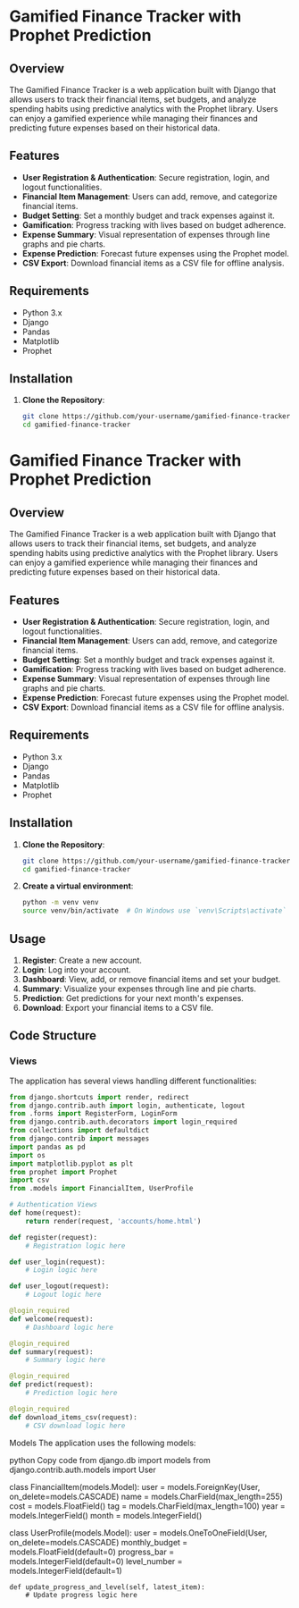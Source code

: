 # Gamified Finance Tracker with Prophet Prediction

## Overview
The Gamified Finance Tracker is a web application built with Django that allows users to track their financial items, set budgets, and analyze spending habits using predictive analytics with the Prophet library. Users can enjoy a gamified experience while managing their finances and predicting future expenses based on their historical data.

## Features
- **User Registration & Authentication**: Secure registration, login, and logout functionalities.
- **Financial Item Management**: Users can add, remove, and categorize financial items.
- **Budget Setting**: Set a monthly budget and track expenses against it.
- **Gamification**: Progress tracking with lives based on budget adherence.
- **Expense Summary**: Visual representation of expenses through line graphs and pie charts.
- **Expense Prediction**: Forecast future expenses using the Prophet model.
- **CSV Export**: Download financial items as a CSV file for offline analysis.

## Requirements
- Python 3.x
- Django
- Pandas
- Matplotlib
- Prophet

## Installation

1. **Clone the Repository**:
   ```bash
   git clone https://github.com/your-username/gamified-finance-tracker.git
   cd gamified-finance-tracker
# Gamified Finance Tracker with Prophet Prediction

## Overview
The Gamified Finance Tracker is a web application built with Django that allows users to track their financial items, set budgets, and analyze spending habits using predictive analytics with the Prophet library. Users can enjoy a gamified experience while managing their finances and predicting future expenses based on their historical data.

## Features
- **User Registration & Authentication**: Secure registration, login, and logout functionalities.
- **Financial Item Management**: Users can add, remove, and categorize financial items.
- **Budget Setting**: Set a monthly budget and track expenses against it.
- **Gamification**: Progress tracking with lives based on budget adherence.
- **Expense Summary**: Visual representation of expenses through line graphs and pie charts.
- **Expense Prediction**: Forecast future expenses using the Prophet model.
- **CSV Export**: Download financial items as a CSV file for offline analysis.

## Requirements
- Python 3.x
- Django
- Pandas
- Matplotlib
- Prophet

## Installation

1. **Clone the Repository**:
   ```bash
   git clone https://github.com/your-username/gamified-finance-tracker.git
   cd gamified-finance-tracker
2. **Create a virtual environment**:

   ```bash
   python -m venv venv
   source venv/bin/activate  # On Windows use `venv\Scripts\activate`
## Usage

1. **Register**: Create a new account.
2. **Login**: Log into your account.
3. **Dashboard**: View, add, or remove financial items and set your budget.
4. **Summary**: Visualize your expenses through line and pie charts.
5. **Prediction**: Get predictions for your next month's expenses.
6. **Download**: Export your financial items to a CSV file.

## Code Structure

### Views

The application has several views handling different functionalities:

```python
from django.shortcuts import render, redirect
from django.contrib.auth import login, authenticate, logout
from .forms import RegisterForm, LoginForm
from django.contrib.auth.decorators import login_required
from collections import defaultdict
from django.contrib import messages
import pandas as pd
import os
import matplotlib.pyplot as plt
from prophet import Prophet
import csv
from .models import FinancialItem, UserProfile

# Authentication Views
def home(request):
    return render(request, 'accounts/home.html')

def register(request):
    # Registration logic here

def user_login(request):
    # Login logic here

def user_logout(request):
    # Logout logic here

@login_required
def welcome(request):
    # Dashboard logic here

@login_required
def summary(request):
    # Summary logic here

@login_required
def predict(request):
    # Prediction logic here

@login_required
def download_items_csv(request):
    # CSV download logic here

```
Models
The application uses the following models:

python
Copy code
from django.db import models
from django.contrib.auth.models import User

class FinancialItem(models.Model):
    user = models.ForeignKey(User, on_delete=models.CASCADE)
    name = models.CharField(max_length=255)
    cost = models.FloatField()
    tag = models.CharField(max_length=100)
    year = models.IntegerField()
    month = models.IntegerField()

class UserProfile(models.Model):
    user = models.OneToOneField(User, on_delete=models.CASCADE)
    monthly_budget = models.FloatField(default=0)
    progress_bar = models.IntegerField(default=0)
    level_number = models.IntegerField(default=1)

    def update_progress_and_level(self, latest_item):
        # Update progress logic here
